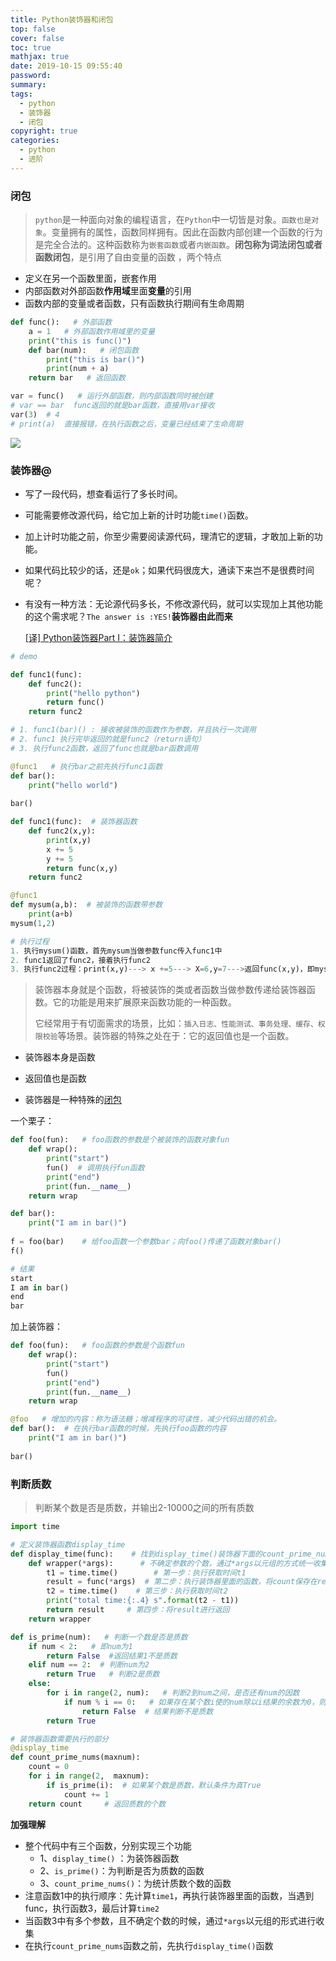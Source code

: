 ```yaml
---
title: Python装饰器和闭包
top: false
cover: false
toc: true
mathjax: true
date: 2019-10-15 09:55:40
password:
summary:
tags:
  - python
  - 装饰器
  - 闭包
copyright: true
categories:
  - python
  - 进阶
---
```


### 闭包

> `python`是一种面向对象的编程语言，在`Python`中一切皆是对象。`函数也是对象`。变量拥有的属性，函数同样拥有。因此在函数内部创建一个函数的行为是完全合法的。这种函数称为`嵌套函数`或者`内嵌函数`。**闭包称为词法闭包或者函数闭包**，是引用了自由变量的函数 ，两个特点

- 定义在另一个函数里面，嵌套作用
-  内部函数对外部函数**作用域**里面**变量**的引用 
- 函数内部的变量或者函数，只有函数执行期间有生命周期

<!--MORE-->

```python
def func():   # 外部函数
    a = 1   # 外部函数作用域里的变量
    print("this is func()")
    def bar(num):   # 闭包函数
        print("this is bar()")
        print(num + a)
    return bar   # 返回函数

var = func()   # 运行外部函数，则内部函数同时被创建
# var == bar  func返回的就是bar函数，直接用var接收
var(3)  # 4
# print(a)  直接报错，在执行函数之后，变量已经结束了生命周期
```

![](https://s2.ax1x.com/2019/10/15/K9W23F.png)

### 装饰器@

- 写了一段代码，想查看运行了多长时间。

- 可能需要修改源代码，给它加上新的计时功能`time()`函数。

- 加上计时功能之前，你至少需要阅读源代码，理清它的逻辑，才敢加上新的功能。

- 如果代码比较少的话，还是`ok`；如果代码很庞大，通读下来岂不是很费时间呢？

- 有没有一种方法：无论源代码多长，不修改源代码，就可以实现加上其他功能的这个需求呢？`The answer is :YES!`**装饰器由此而来**

  

  [[译] Python装饰器Part I：装饰器简介]( https://www.jianshu.com/p/d03e4dfc5a78 )

```python
# demo

def func1(func):
    def func2():
        print("hello python")
        return func()
    return func2

# 1. func1(bar)() : 接收被装饰的函数作为参数，并且执行一次调用
# 2. func1 执行完毕返回的就是func2（return语句）
# 3. 执行func2函数，返回了func也就是bar函数调用

@func1   # 执行bar之前先执行func1函数
def bar():
    print("hello world")
    
bar()
```

```python
def func1(func):  # 装饰器函数
    def func2(x,y):
        print(x,y)
        x += 5
        y += 5
        return func(x,y)
    return func2

@func1
def mysum(a,b):  # 被装饰的函数带参数
    print(a+b)   
mysum(1,2)

# 执行过程
1. 执行mysum()函数，首先mysum当做参数func传入func1中
2. func1返回了func2，接着执行func2
3. 执行func2过程：print(x,y)---> x +=5---> X=6,y=7--->返回func(x,y)，即mysum
```



> 装饰器本身就是个函数，将被装饰的类或者函数当做参数传递给装饰器函数。它的功能是用来扩展原来函数功能的一种函数。
>
> 它经常用于有切面需求的场景，比如：`插入日志、性能测试、事务处理、缓存、权限校验`等场景。装饰器的特殊之处在于：它的返回值也是一个函数。

- 装饰器本身是函数

- 返回值也是函数

- 装饰器是一种特殊的[闭包](https://www.jianshu.com/writer#/notebooks/10675701/notes/49631435)

  

一个栗子：

```python 
def foo(fun):   # foo函数的参数是个被装饰的函数对象fun
    def wrap():
        print("start")
        fun()  # 调用执行fun函数
        print("end")
        print(fun.__name__)
    return wrap

def bar():
    print("I am in bar()")
    
f = foo(bar)    # 给foo函数一个参数bar；向foo()传递了函数对象bar()
f()

# 结果
start
I am in bar()
end
bar
```

加上装饰器：

```python
def foo(fun):   # foo函数的参数是个函数fun
    def wrap():
        print("start")
        fun()
        print("end")
        print(fun.__name__)
    return wrap

@foo   # 增加的内容：称为语法糖；增减程序的可读性，减少代码出错的机会。
def bar():  # 在执行bar函数的时候，先执行foo函数的内容
    print("I am in bar()")
    
bar()    
```

### 判断质数

> 判断某个数是否是质数，并输出2-10000之间的所有质数 

```python
import time

# 定义装饰器函数display_time
def display_time(func):    # 找到display_time()装饰器下面的count_prime_nums()函数
    def wrapper(*args):      # 不确定参数的个数，通过*args以元组的方式统一收集；参数是count_prime_nums函数中的参数
        t1 = time.time()        # 第一步：执行获取时间t1 
        result = func(*args)  # 第二步：执行装饰器里面的函数，将count保存在result中；同时打印时间差
        t2 = time.time()    # 第三步：执行获取时间t2
        print("total time:{:.4} s".format(t2 - t1))
        return result     # 第四步：将result进行返回
    return wrapper

def is_prime(num):   # 判断一个数是否是质数
    if num < 2:   # 即num为1
        return False  #返回结果1不是质数
    elif num == 2:  # 判断num为2
        return True   # 判断2是质数
    else:
        for i in range(2, num):   # 判断2到num之间，是否还有num的因数
            if num % i == 0:   # 如果存在某个数i使的num除以i结果的余数为0，则i是num的因数，num就不是质数。
                return False  # 结果判断不是质数
        return True

# 装饰器函数需要执行的部分
@display_time
def count_prime_nums(maxnum):
    count = 0
    for i in range(2,  maxnum):
        if is_prime(i):  # 如果某个数是质数，默认条件为真True
            count += 1   
    return count     # 返回质数的个数
```

**加强理解**

- 整个代码中有三个函数，分别实现三个功能
  - 1、`display_time()` ：为装饰器函数
  - 2、`is_prime()`：为判断是否为质数的函数
  - 3、`count_prime_nums()`：为统计质数个数的函数
- 注意函数1中的执行顺序：先计算`time1`，再执行装饰器里面的函数，当遇到func，执行函数3，最后计算`time2`
- 当函数3中有多个参数，且不确定个数的时候，通过`*args`以元组的形式进行收集
- 在执行`count_prime_nums`函数之前，先执行`display_time()`函数